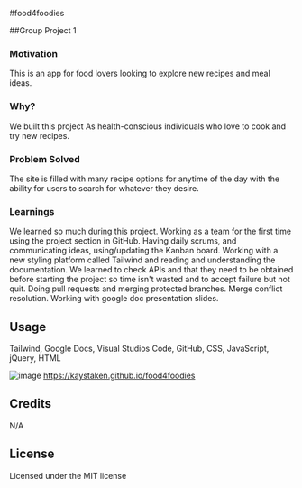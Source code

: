 #food4foodies

##Group Project 1

### Motivation

This is an app for food lovers looking to explore new recipes and meal ideas.

### Why?

We built this project As health-conscious individuals who love to cook and try new recipes.

### Problem Solved

The site is filled with many recipe options for anytime of the day with the ability for users to search for whatever they desire.

### Learnings

We learned so much during this project. Working as a team for the first time using the project section in GitHub. Having daily scrums, and communicating ideas, using/updating the Kanban board. Working with a new styling platform called Tailwind and reading and understanding the documentation. We learned to check APIs and that they need to be obtained before starting the project so time isn't wasted and to accept failure but not quit. Doing pull requests and merging protected branches. Merge conflict resolution. Working with google doc presentation slides.

## 

## Usage

Tailwind, Google Docs, Visual Studios Code, GitHub, CSS, JavaScript, jQuery, HTML

![image](https://github.com/Kaystaken/food4foodies/assets/148396597/ad4f3dc6-bbdf-4e29-95ec-c266c53769e4)
https://kaystaken.github.io/food4foodies

## Credits

N/A

## License

Licensed under the MIT license
